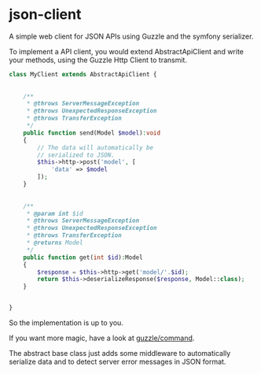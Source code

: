 # json-client

A simple web client for JSON APIs using Guzzle and the 
symfony serializer.

To implement a API client, you would extend AbstractApiClient 
and write your methods, using the Guzzle Http Client to transmit.


```PHP
class MyClient extends AbstractApiClient {
    
    
    /**
     * @throws ServerMessageException
     * @throws UnexpectedResponseException
     * @throws TransferException
     */
    public function send(Model $model):void
    {
        // The data will automatically be 
        // serialized to JSON. 
        $this->http->post('model', [
            'data' => $model
        ]);
    }
    
    
    /**
     * @param int $id
     * @throws ServerMessageException
     * @throws UnexpectedResponseException
     * @throws TransferException
     * @returns Model 
     */
    public function get(int $id):Model
    {
        $response = $this->http->get('model/'.$id);
        return $this->deserializeResponse($response, Model::class);
    }


}
```

So the implementation is up to you. 

If you want more magic, have a look at [guzzle/command](https://github.com/guzzle/command).

The abstract base class just adds some middleware to automatically 
serialize data and to detect server error messages in JSON format.
